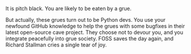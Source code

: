 It is pitch black. You are likely to be eaten by a grue.

But actually, these grues turn out to be Python devs.
You use your newfound GitHub knowledge to help the grues with some bugfixes in their latest open-source cave project.
They choose not to devour you, and you integrate peacefully into grue society.
FOSS saves the day again, and Richard Stallman cries a single tear of joy.

